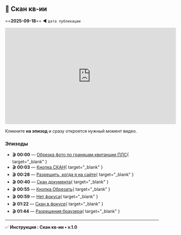 ## 📸 Скан кв-ии
==**2025-09-18**== ◄ `дата публикации`
<iframe width="560" height="315" src="https://youtube.com/shorts/wnBVOTwFgDk?si=_yFj1DOtpCMKdEnB" frameborder="0" allowfullscreen></iframe>

Кликните **на эпизод** и сразу откроется нужный момент видео.

### Эпизоды

- 🎬 **00:00** — [Обрезка фото по границам квитанции ПЛС](https://www.youtube.com/shorts/wnBVOTwFgDk?t=0){ target="_blank" }
- 🎬 **00:03** — [Кнопка СКАН](https://www.youtube.com/shorts/wnBVOTwFgDk4?start=3){ target="_blank" }
- 🎬 **00:28** — [Разрешить, когда я на сайте](https://www.youtube.com/shorts/wnBVOTwFgDk4?start=28){ target="_blank" }
- 🎬 **00:40** — [Скан документа](https://www.youtube.com/shorts/wnBVOTwFgDk4?start=40){ target="_blank" }
- 🎬 **00:55** — [Кнопка Обрезать](https://www.youtube.com/shorts/wnBVOTwFgDk4?start=55){ target="_blank" }
- 🎬 **00:59** — [Нет фокуса](https://www.youtube.com/shorts/wnBVOTwFgDk4?start=59){ target="_blank" }
- 🎬 **01:22** — [Скан в фокусе](https://www.youtube.com/shorts/wnBVOTwFgDk4?start=82){ target="_blank" }
- 🎬 **01:44** — [Разрешения браузера](https://www.youtube.com/shorts/wnBVOTwFgDk4?start=104){ target="_blank" }

---

✅ **Инструкция : Скан кв-ии • v.1.0**
